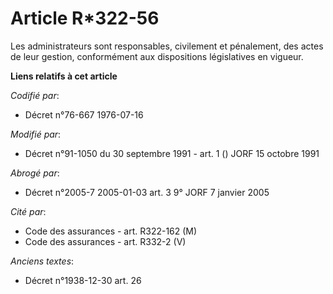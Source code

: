 # Article R*322-56

Les administrateurs sont responsables, civilement et pénalement, des actes de leur gestion, conformément aux dispositions
législatives en vigueur.

**Liens relatifs à cet article**

_Codifié par_:

  - Décret n°76-667 1976-07-16

_Modifié par_:

  - Décret n°91-1050 du 30 septembre 1991 - art. 1 () JORF 15 octobre 1991

_Abrogé par_:

  - Décret n°2005-7 2005-01-03 art. 3 9° JORF 7 janvier 2005

_Cité par_:

  - Code des assurances - art. R322-162 (M)
  - Code des assurances - art. R332-2 (V)

_Anciens textes_:

  - Décret n°1938-12-30 art. 26
